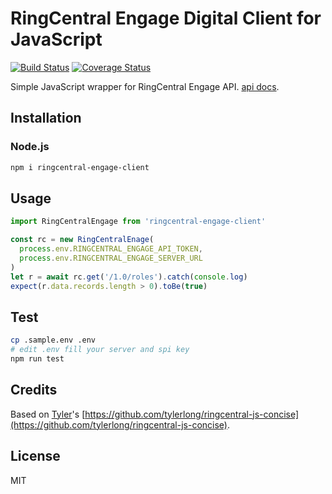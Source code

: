 # RingCentral Engage Digital Client for JavaScript

[![Build Status](https://travis-ci.org/ringcentral/engage-digital-js.svg?branch=release)](https://travis-ci.org/ringcentral/engage-digital-js)
[![Coverage Status](https://coveralls.io/repos/github/ringcentral/engage-digital-js/badge.svg?branch=release)](https://coveralls.io/github/ringcentral/engage-digital-js?branch=release)

Simple JavaScript wrapper for RingCentral Engage API. [api docs](https://engage-api-docs.readthedocs.io/).

## Installation

### Node.js

```bash
npm i ringcentral-engage-client
```

## Usage

```js
import RingCentralEngage from 'ringcentral-engage-client'

const rc = new RingCentralEnage(
  process.env.RINGCENTRAL_ENGAGE_API_TOKEN,
  process.env.RINGCENTRAL_ENGAGE_SERVER_URL
)
let r = await rc.get('/1.0/roles').catch(console.log)
expect(r.data.records.length > 0).toBe(true)
```

## Test

```bash
cp .sample.env .env
# edit .env fill your server and spi key
npm run test
```

## Credits

Based on [Tyler](https://github.com/tylerlong)'s [https://github.com/tylerlong/ringcentral-js-concise](https://github.com/tylerlong/ringcentral-js-concise).

## License

MIT
